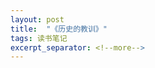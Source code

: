 ```yaml
---
layout: post
title:  "《历史的教训》"
tags: 读书笔记
excerpt_separator: <!--more-->
---
```


<head>
    <script src="https://cdn.mathjax.org/mathjax/latest/MathJax.js?config=TeX-AMS_SVG" type="text/javascript"></script>
    <script type="text/x-mathjax-config">
        MathJax.Hub.Config({
            jax: ["input/TeX","output/SVG"],
            tex2jax: {
            skipTags: ['script', 'noscript', 'style', 'textarea', 'pre'],
            inlineMath: [['$','$']]
            
            }
        });
    </script>
</head>
《历史的教训（习近平中南海办公室藏书，中纪委“2015年首推书”;美国普利策奖获得者的传世经典，浓缩对历史经验教训的独特见解）》
<!--more-->

# 第三章 生物学与历史

- 如果我们能彻底地了解身边的人，那我们只需要选择 30%的人，并将其才能联合起来，就足以与其余人的能力之和相等。 ```人类社会的二八原则，这种现象在自然世界里看起来是无法避免必然发生的，强行扭转局面有用吗？```

- 如果人类的繁衍过快从而使食物变得短缺，大自然有三个办法使其恢复平衡：饥荒、瘟疫和战争。

- 尽管马尔萨斯是个牧师，一个好心人，但他依然指出，对穷人的救济或供应食物导致了他们过早结婚并且毫无节制地生育，从而使得问题变得更加严重

- 即使是博士的儿子，也必须接受教育，经历他们少不更事的谬误、教条、主义这些青春期麻疹的洗礼；我们也不能说，生活于贫困潦倒中的穷人，他们的基因中一定没有潜能和过人之处

# 第五章 性格与历史

- 在不同的阶级之间，也不会有人性的不同：总的来说，穷人和富人都有同样的冲动，只不过穷人没有什么机会，而且技能太差，无法实现他们的本能冲动而已。

- 他（英雄人物）不全是卡莱尔 （Carlyle）所说的神，他是在他那个时代、他那片土地上成长起来的，他既是历史事件的执行人和代言人，又是其产物和象征；若无形势所迫，他的新观念便不合时宜，无从实践。

- 在我们的“性格元素表”中，模仿与创新是相互对立的，但是在实际的历史进程中，二者又是合作相依的。由于顺从的天性与争强好胜的个人相结合，才能使一个社会有秩序地运行，所以模仿的多数遵循着少数人的创新，而创新的少数人又遵循着原创性的个人，以便通过新的方式去适应环境与生存的要求。历史大体上是由求新的少数人之间的冲突造成的，大多数人只为胜利者鼓掌欢呼，并充当社会实验的人类原材料。

- 因此，智力是历史中的一种重要力量，但是也可以成为分裂与破坏的力量。每100种新的思路，其中至少有99种，可能连它们试图去取代的那些旧传统都不如。

- 那些抗拒改变的保守派，与提出改变的激进派具有同等价值——甚至可能更有价值，因为根须深厚比枝叶繁茂更加重要。

# 第七章 宗教与历史

- 宗教使穷人不会再去谋害富人（拿破仑语）

- 天堂和乌托邦，就像是一个井中的两个水桶：当一个下降时，另一个就会升上来；当宗教衰退时，共产主义就会兴起。

# 第八章 经济与历史

- 法国大革命的到来，不是因为伏尔泰卓越的讽刺散文和卢梭伤感的浪漫小说，而是因为中产阶级已经上升到经济的领导地位，为了他们的企业与贸易，他们需要立法的自由，渴望得到社会的认可和政治权力。

- 之所以衰落了，是因为以前为罗马军团提供兵员的，是既能吃苦又爱国的农业人口，他们是为祖国而战的勇士，如今取代他们的则是在巨大农场里无精打采的奴隶，这些农场由个别人或者少数几个人拥有。```如今沙特的军队也是如此情况。```

- 另一方面，历史又说：“劳心者治人，劳力者治于人，但治钱者治一切。”

- 理智占了上风，温和的势力确保了梭伦（Solon），一个出身贵族的商人，当选为最高执政官。梭伦贬值货币，从而减轻所有债务人的负担（尽管他自己也是债权人）；他减少一切个人间的债务，并且终止因欠债而坐牢的处罚；他取消了拖欠的税款和贷款利息；他创立了一种累进所得税制度，使得富人需要比穷人多付出十二倍的税钱；他在更多的民意基础上改组了法庭；安置那些在战争中为雅典而牺牲者的后人，由政府承担他们的生活费和教育费。富人抗议说，梭伦的措施就是赤裸裸的非法没收；激进分子则抱怨说，梭伦没有重新分配土地。但是，人们几乎都一致同意，梭伦的改革将雅典从革命中拯救了出来。

- 法国大革命是企图用暴力手段，在乡村实行农民暴动，在城市实行大屠杀，来重新分配财富，但主要的结局却是将财产和特权从贵族手中转移到了资产阶级手中。

# 第九章 社会主义与历史

- 民主的原则支配着这个过程，因为大部分物品的生产、服务的提供，都取决于公众的需求，而不是取决于政府的法令

- 然而不久，法老们挑起了开支昂贵的战争。在公元前246年后，他们放纵自己的欲望，酒池肉林，使国家的行政权和财政权都落入那些想尽办法从穷人手中攫取每一个硬币的流氓手中。一代复一代，政府的苛捐杂税愈演愈烈。罢工的人数和暴力程度不断增加。在首都亚历山大，民众得到各种恩惠，维持着歌舞升平的场面，但他们因为受到庞大军事力量的监视，不允许在政府中表达意见，最终都变成暴民。

- 这里的共产主义，也是战时经济。也许因为出于对战争的持续恐惧，共产主义得以存活下来；只消一代人的和平，它便很可能被人的本性所侵蚀。

- 现在俄国的社会主义，正在恢复个人主义的激励机制，以使得这个体制拥有更大的生产动力，并且允许她的子民拥有更多的身体上和知识上的自由。同时，资本主义也经历了与之相关的过程，它借助于类似于半社会主义的立法，通过“福利国家”的财富再分配政策，来限制个人所得。

- 东方就是西方，西方就是东方，这一对双胞胎很快就会团聚。

# 第十章 政府与历史

- 吉本（Gibbon）也说：“如果让人找一段人类历史上最幸福和最繁荣的时期，那么他一定会毫不犹豫地说，是从涅尔瓦继承王位开始到马可·奥勒留逝世这段时间。他们保持统一的统治，也许是历史上仅有的把谋求人民幸福作为唯一目标的政府。”

- 马可 ·奥勒留有个儿子叫康茂德，因为马可·奥勒留这个哲学家没有另外指定继承人，他的王位就由儿子继承了；结果很快就引起了大混乱。

- 唯一真正的革命，是对心灵的启蒙和个性的提升；唯一真正的解放，是个人的解放；唯一真正的革命者，是哲学家和圣人。```目前大众的心灵是否得到了提升？是否有广泛的个人解放和哲学变革？```

- 民主政治结束了，君主政体复活了，柏拉图的轮子，转了整整一圈。

- 在错综复杂的经济关系中，每一种进步，都是对才能优异者的额外奖赏，从而也会加剧财富、责任和政治权力的集中。

- 教育是普及了，但是才智却因为头脑简单的人众多而永远受到阻滞。

- 这些毫无意义的创作，创作者并不是要吸引公众的共鸣——他们也把这些人视为狂人、废物或骗子——而是要吸引容易上当受骗的中产阶级购买者，这些人被拍卖商催眠，又被新鲜而畸形的事物所震颤。民主政治对这些颓废的作品是有责任。```认识到中产阶级的局限性吧。```

# 第十一章 历史与战争

- 国家本身不承认受任何实质性的约束，这或者是因为它太过于强大，可以不理会任何违背其意志的干预；或者是因为没有超级大国为它提供基本的保护，也没有国际法和国际道德标准对其进行有效的约束。

# 第十三章 真有进步吗？

- 有时我们感到，相比于今天我们一再努力扩大我们的手段而不去改善我们的目标，中世纪和文艺复兴时期的人们重在强调神话和艺术，而不是科学和力量，其做法显然要更为明智。```改善了很多方法，但没改变过目标。物质富足必定不能是长期唯一的目标，其带来的边际幸福感会逐渐消失。对物质富足的人，心灵的解放会逐渐占据更高的地位，自我灵魂的解脱能带来外在世界无法给予的巨大快感。```

- 我们在科学与技术方面的进步，善与恶的特点兼而有之。生活上的舒适与便利，可能已经削弱了我们体质的活力与道德品质。

- 这里，我们想把“进步”定义为增加对生活环境的控制。这是个既适用于人类，也适用于最低等生物的标准。

